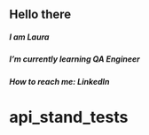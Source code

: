 ## Hello there

##### I am Laura
##### I’m currently learning QA Engineer
##### How to reach me: LinkedIn
# api_stand_tests

